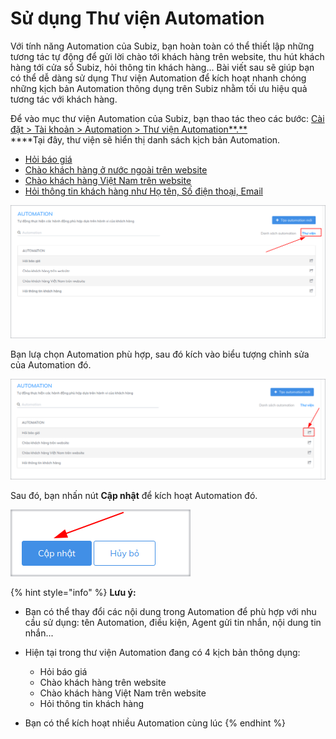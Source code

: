 # Sử dụng Thư viện Automation

Với tính năng Automation của Subiz, bạn hoàn toàn có thể thiết lập những tương tác tự động để gửi lời chào tới khách hàng trên website, thu hút khách hàng tới cửa sổ Subiz, hỏi thông tin khách hàng... Bài viết sau sẽ giúp bạn có thể dễ dàng sử dụng Thư viện Automation để kích hoạt nhanh chóng những kịch bản Automation thông dụng trên Subiz nhằm tối ưu hiệu quả tương tác với khách hàng.

Để vào mục thư viện Automation của Subiz, bạn thao tác theo các bước: [Cài đặt &gt; Tài khoản &gt; Automation &gt; Thư viện Automation**.**](https://app.subiz.com/settings/automation-list)  
****Tại đây, thư viện sẽ hiển thị danh sách kịch bản Automation.

* [Hỏi báo giá](https://app.subiz.com/settings/automation-add?atmlibrary=1) 
* [Chào khách hàng ở nước ngoài trên website](https://app.subiz.com/settings/automation-add?atmlibrary=2)
* [Chào khách hàng Việt Nam trên website](https://app.subiz.com/settings/automation-add?atmlibrary=3)
* [Hỏi thông tin khách hàng như Họ tên, Số điện thoại, Email ](https://app.subiz.com/settings/automation-add?atmlibrary=4) 

![Th&#x1B0; vi&#x1EC7;n Automation](../../.gitbook/assets/thu-vien.png)

Bạn lưạ chọn Automation phù hợp, sau đó kích vào biểu tượng chỉnh sửa của Automation đó.

![L&#x1EF1;a ch&#x1ECD;n k&#x1ECB;ch b&#x1EA3;n Automation](../../.gitbook/assets/su-dung-automation.png)

Sau đó, bạn nhấn nút **Cập nhật** để kích hoạt Automation đó.

![K&#xED;ch ho&#x1EA1;t Automation](../../.gitbook/assets/cap-nhat.png)

{% hint style="info" %}
**Lưu ý:** 

* Bạn có thể thay đổi các nội dung trong Automation để phù hợp với nhu cầu sử dụng: tên Automation, điều kiện, Agent gửi tin nhắn, nội dung tin nhắn...
* Hiện tại trong thư viện Automation đang có 4 kịch bản thông dụng:

  - Hỏi báo giá  
  - Chào khách hàng trên website  
  - Chào khách hàng Việt Nam trên website  
  - Hỏi thông tin khách hàng

* Bạn có thể kích hoạt nhiều Automation cùng lúc
{% endhint %}



